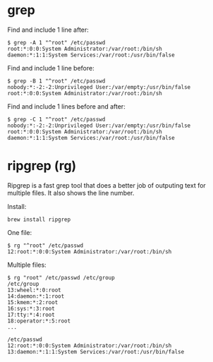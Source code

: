 # grep

Find and include 1 line after:

```shell
$ grep -A 1 "^root" /etc/passwd 
root:*:0:0:System Administrator:/var/root:/bin/sh
daemon:*:1:1:System Services:/var/root:/usr/bin/false
```

Find and include 1 line before:

```shell
$ grep -B 1 "^root" /etc/passwd
nobody:*:-2:-2:Unprivileged User:/var/empty:/usr/bin/false
root:*:0:0:System Administrator:/var/root:/bin/sh
```

Find and include 1 lines before and after:

```shell
$ grep -C 1 "^root" /etc/passwd
nobody:*:-2:-2:Unprivileged User:/var/empty:/usr/bin/false
root:*:0:0:System Administrator:/var/root:/bin/sh
daemon:*:1:1:System Services:/var/root:/usr/bin/false
```

# ripgrep (rg)

Ripgrep is a fast grep tool that does a better job of outputing text for multiple files. It also shows the line number.

Install:

```shell
brew install ripgrep
```

One file:

```shell
$ rg "^root" /etc/passwd 
12:root:*:0:0:System Administrator:/var/root:/bin/sh
```

Multiple files:

```shell
$ rg "root" /etc/passwd /etc/group 
/etc/group
13:wheel:*:0:root
14:daemon:*:1:root
15:kmem:*:2:root
16:sys:*:3:root
17:tty:*:4:root
18:operator:*:5:root
...

/etc/passwd
12:root:*:0:0:System Administrator:/var/root:/bin/sh
13:daemon:*:1:1:System Services:/var/root:/usr/bin/false
```